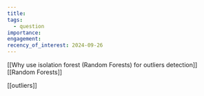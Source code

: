 ```yaml
---
title: 
tags:
  - question
importance: 
engagement: 
recency_of_interest: 2024-09-26
---
```



[[Why use isolation forest (Random Forests) for outliers detection]]
[[Random Forests]]


[[outliers]]

